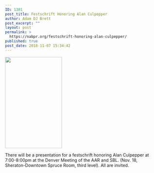 ```yaml
---
ID: 1301
post_title: Festschrift Honoring Alan Culpepper
author: Adam DJ Brett
post_excerpt: ""
layout: post
permalink: >
  https://nabpr.org/festschrift-honoring-alan-culpepper/
published: true
post_date: 2018-11-07 15:34:42
---
```

<a href="https://nabpr.org/wp-content/uploads/2018/11/festschrift-Alan-Culpepper.jpg"><img class="alignleft size-medium wp-image-1302" src="https://nabpr.org/wp-content/uploads/2018/11/festschrift-Alan-Culpepper-187x300.jpg" alt="" width="187" height="300" /></a>

There will be a presentation for a festschrift honoring Alan Culpepper at 7:00-8:00pm at the Denver Meeting of the AAR and SBL. (Nov. 18, Sheraton-Downtown Spruce Room, third level). All are invited.